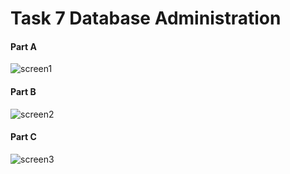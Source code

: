 # Task 7 Database Administration
#### Part A
![screen1](https://github.com/NikPryvalov/DevOps_online_Kharkiv_2022Q1Q2/blob/main/m7/screen/screen1.png)
#### Part B
![screen2](https://github.com/NikPryvalov/DevOps_online_Kharkiv_2022Q1Q2/blob/main/m7/screen/screen2.png)
#### Part C
![screen3](https://github.com/NikPryvalov/DevOps_online_Kharkiv_2022Q1Q2/blob/main/m7/screen/screen3.png)
